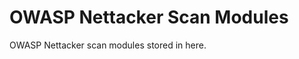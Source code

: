 OWASP Nettacker Scan Modules
============================

OWASP Nettacker scan modules stored in here.